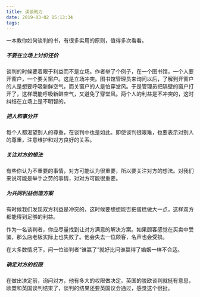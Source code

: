 ```yaml
---
title: 读谈判力
date: 2019-03-02 15:13:34
tags:
---
```

一本教你如何谈判的书，有很多实用的原则，值得多次看看。

##### 不要在立场上讨价还价
谈判的时候要着眼于利益而不是立场。作者举了个例子，在一个图书馆，一个人要开窗户，一个要关窗户。这是立场冲突。图书馆管理员来询问以后，了解到开窗户的人是想要呼吸新鲜空气，而关窗户的人是怕穿堂风。于是管理员把隔壁的窗户打开了，这样既能呼吸新鲜空气，又避免了穿堂风。两个人的利益是不冲突的，这时纠结在立场上是不明智的。

##### 把人和事分开
每个人都渴望别人的尊重，在谈判中也是如此。即使谈判很艰难，也要表示对别人的尊重，注意维护和对方良好的关系。

##### 关注对方的想法
有些你认为不重要的事情，对方可能认为很重要，所以要关注对方的想法。对我们来说可能是举手之劳的事情，对对方可能很重要。

##### 为共同利益创造方案
有时候我们发现双方利益是冲突的，这时候要想想能否把蛋糕做大一点，这样双方都能得到足够的利益。

作为一名谈判者，你应尽量找到让对方满意的解决方案。如果顾客感觉在买卖中受骗，那么店老板实际上也失败了。他会失去一位顾客，名声也会受损。

在大多数情况下，问一位谈判者“谁赢了”就好比问谁赢得了婚姻一样不合适。

##### 确定对方的权限
在做出决定前，询问对方，他有多大的权限做决定。英国的脱欧谈判就挺有意思，欧盟和英国谈判结束了，谈判的结果还要英国议会通过，感觉这个很扯。

